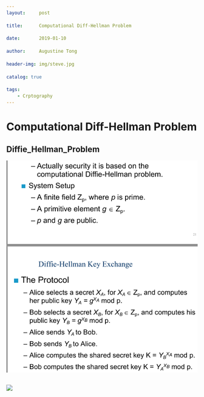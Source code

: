 ```yaml
---
layout:     post

title:      Computational Diff-Hellman Problem

date:       2019-01-10

author:     Augustine Tong

header-img: img/steve.jpg

catalog: true

tags:
    - Crptography
---
```


# Computational Diff-Hellman Problem


## Diffie_Hellman_Problem
![Diffie_Hellman_Problem](/img/crpto/Diffie_Hellman_Problem.png)

##
![ ](/img/crpto/.png)

